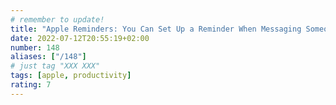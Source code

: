 ```yaml
---
# remember to update!
title: "Apple Reminders: You Can Set Up a Reminder When Messaging Someone or at a Location"
date: 2022-07-12T20:55:19+02:00
number: 148
aliases: ["/148"]
# just tag "XXX XXX"
tags: [apple, productivity]
rating: 7
---
```

